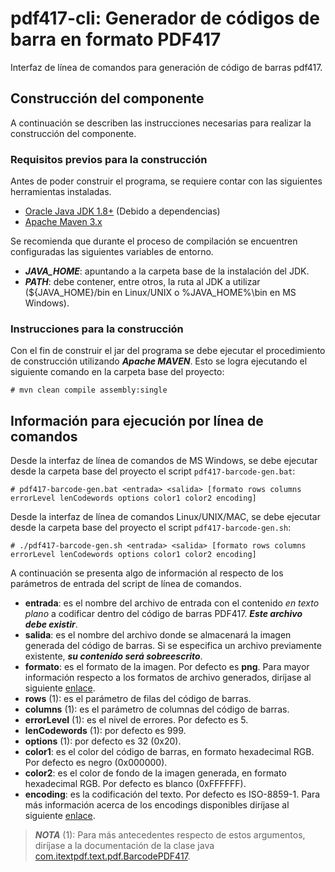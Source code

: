 # pdf417-cli: Generador de códigos de barra en formato PDF417

Interfaz de línea de comandos para generación de código de barras pdf417.

## Construcción del componente

A continuación se describen las instrucciones necesarias para realizar la construcción del componente.

### Requisitos previos para la construcción

Antes de poder construir el programa, se requiere contar con las siguientes herramientas instaladas.

- [Oracle Java JDK 1.8+](http://www.oracle.com/technetwork/java/javase/downloads/index.html) (Debido a dependencias)
- [Apache Maven 3.x](https://maven.apache.org/)

Se recomienda que durante el proceso de compilación se encuentren configuradas las siguientes variables de entorno.

- ***JAVA_HOME***: apuntando a la carpeta base de la instalación del JDK.
- ***PATH***: debe contener, entre otros, la ruta al JDK a utilizar (${JAVA_HOME}/bin en Linux/UNIX o %JAVA_HOME%\bin en MS Windows).

### Instrucciones para la construcción

Con el fin de construir el jar del programa se debe ejecutar el procedimiento de construcción utilizando ***Apache MAVEN***. Esto se logra ejecutando el siguiente comando en la carpeta base del proyecto:

`# mvn clean compile assembly:single`

## Información para ejecución por línea de comandos

Desde la interfaz de línea de comandos de MS Windows, se debe ejecutar desde la carpeta base del proyecto el script `pdf417-barcode-gen.bat`:

`# pdf417-barcode-gen.bat <entrada> <salida> [formato rows columns errorLevel lenCodewords options color1 color2 encoding]`

Desde la interfaz de línea de comandos Linux/UNIX/MAC, se debe ejecutar desde la carpeta base del proyecto el script `pdf417-barcode-gen.sh`:

`# ./pdf417-barcode-gen.sh <entrada> <salida> [formato rows columns errorLevel lenCodewords options color1 color2 encoding]`

A continuación se presenta algo de información al respecto de los parámetros de entrada del script de línea de comandos.

- **entrada**: es el nombre del archivo de entrada con el contenido *en texto plano* a codificar dentro del código de barras PDF417. ***Este archivo debe existir***.
- **salida**: es el nombre del archivo donde se almacenará la imagen generada del código de barras. Si se especifica un archivo previamente existente, ***su contenido será sobreescrito***.
- **formato**: es el formato de la imagen. Por defecto es **png**. Para mayor información respecto a los formatos de archivo generados, diríjase al siguiente [enlace](https://docs.oracle.com/javase/tutorial/2d/images/saveimage.html).
- **rows** (1): es el parámetro de filas del código de barras.
- **columns** (1): es el parámetro de columnas del código de barras.
- **errorLevel** (1): es el nivel de errores. Por defecto es 5.
- **lenCodewords** (1): por defecto es 999.
- **options** (1): por defecto es 32 (0x20).
- **color1**: es el color del código de barras, en formato hexadecimal RGB. Por defecto es negro (0x000000).
- **color2**: es el color de fondo de la imagen generada, en formato hexadecimal RGB. Por defecto es blanco (0xFFFFFF).
- **encoding**: es la codificación del texto. Por defecto es ISO-8859-1. Para más información acerca de los encodings disponibles diríjase al siguiente [enlace](https://docs.oracle.com/javase/7/docs/api/java/nio/charset/Charset.html).

> ***NOTA*** (1): Para más antecedentes respecto de estos argumentos, diríjase a la documentación de la clase java [com.itextpdf.text.pdf.BarcodePDF417](http://itextsupport.com/apidocs/itext5/latest/com/itextpdf/text/pdf/BarcodePDF417.html).